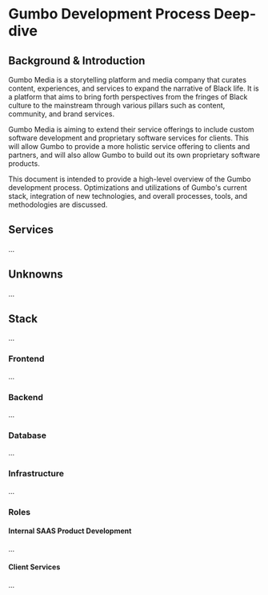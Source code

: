<!-- TODO: Migrate this doc to Notion and share with Matthew & Cassandra -->

# Gumbo Development Process Deep-dive

## Background & Introduction

Gumbo Media is a storytelling platform and media company that curates content, experiences, and services to expand the narrative of Black life. It is a platform that aims to bring forth perspectives from the fringes of Black culture to the mainstream through various pillars such as content, community, and brand services.

Gumbo Media is aiming to extend their service offerings to include custom software development and proprietary software services for clients. This will allow Gumbo to provide a more holistic service offering to clients and partners, and will also allow Gumbo to build out its own proprietary software products.

This document is intended to provide a high-level overview of the Gumbo development process. Optimizations and utilizations of Gumbo's current stack, integration of new technologies, and overall processes, tools, and methodologies are discussed.

## Services

...

## Unknowns

...

## Stack

...

### Frontend

...

### Backend

...

### Database

...

### Infrastructure

...

### Roles

#### Internal SAAS Product Development

...

#### Client Services

...

###

